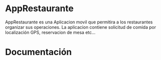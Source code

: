 # AppRestaurante
AppRestaurante es una Aplicacion movil que permitira a los restaurantes organizar sus operaciones. La aplicacion contiene solicitud de comida por localización GPS, reservacion de mesa etc...

# Documentación 



